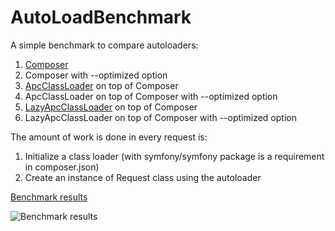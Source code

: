 AutoLoadBenchmark
=================
A simple benchmark to compare autoloaders:
 1. [Composer](https://getcomposer.org/doc/01-basic-usage.md#autoloading)
 2. Composer with --optimized option
 3. [ApcClassLoader](http://symfony.com/doc/current/components/class_loader/cache_class_loader.html) on top of Composer
 4. ApcClassLoader on top of Composer with --optimized option
 5. [LazyApcClassLoader](https://github.com/AlexeyKupershtokh/LazyApcClassLoader) on top of Composer
 6. LazyApcClassLoader on top of Composer with --optimized option

The amount of work is done in every request is:

 1. Initialize a class loader (with symfony/symfony package is a requirement in composer.json)
 2. Create an instance of Request class using the autoloader

[Benchmark results](https://docs.google.com/spreadsheets/d/1Wb8Dh4C5kfTlC2dWlSYHYZSX7Mm7o_gd34DFRZTze3A/edit?usp=sharing)

![Benchmark results](https://docs.google.com/spreadsheets/d/1Wb8Dh4C5kfTlC2dWlSYHYZSX7Mm7o_gd34DFRZTze3A/pubchart?oid=2059297480&format=image)
